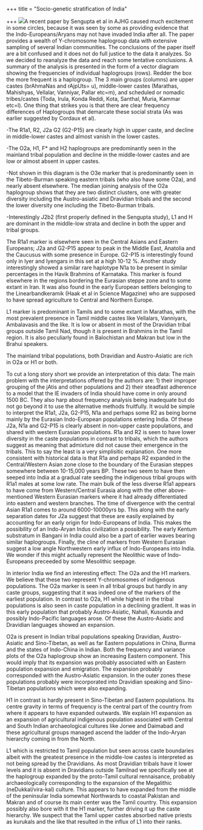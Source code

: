 +++
title = "Socio-genetic stratification of India"

+++
[![](https://i1.wp.com/photos1.blogger.com/blogger/2010/410/320/caste.jpg)](http://photos1.blogger.com/blogger/2010/410/1600/caste.png)A
recent paper by Sengupta et al in AJHG caused much excitement in some
circles, because it was seen by some as providing evidence that the
Indo-Europeans/Aryans may not have invaded India after all. The paper
provides a wealth of Y-chromosome haplogroup data with extensive
sampling of several Indian communities. The conclusions of the paper
itself are a bit confused and it does not do full justice to the data it
analyzes. So we decided to reanalyze the data and reach some tentative
conclusions. A summary of the analysis is presented in the form of a
vector diagram showing the frequencies of individual haplogroups (rows).
Redder the box the more frequent is a haplogroup. The 3 main groups
(columns) are upper castes (brAhmaNas and rAjpUts= u), middle-lower
castes (Marathas, Mahishyas, Vellalar, Vanniyar, Pallar etc=m), and
scheduled or nomadic tribes/castes (Toda, Irula, Konda Reddi, Kota,
Santhal, Muria, Kammar etc=l). One thing that strikes you is that there
are clear frequency differences of Haplogroups that demarcate these
social strata (As was earlier suggested by Cordaux et al).

\-The R1a1, R2, J2a G2 (G2-P15) are clearly high in upper caste, and
decline in middle-lower castes and almost vanish in the lower castes.

\-The O2a, H1, F\* and H2 haplogroups are predominantly seen in the
mainland tribal population and decline in the middle-lower castes and
are low or almost absent in upper castes.

\-Not shown in this diagram is the O3e marker that is predominantly seen
in the Tibeto-Burman speaking eastern tribals (who also have some O2a),
and nearly absent elsewhere. The median joining analysis of the O2a
haplogroup shows that they are two distinct clusters, one with greater
diversity including the Austro-asiatic and Dravidian tribals and the
second the lower diversity one including the Tibeto-Burman tribals.

\-Interestingly J2b2 (first properly defined in the Sengupta study), L1
and H are dominant in the middle-low strata and decline in both the
upper and tribal groups.

The R1a1 marker is elsewhere seen in the Central Asians and Eastern
Europeans; J2a and G2-P15 appear to peak in the Middle East, Anatolia
and the Caucusus with some presence in Europe. G2-P15 is interestingly
found only in Iyer and Iyengars in this set at a high 10-12 %. Another
study interestingly showed a similar rare haplotype N1a to be present in
similar percentages in the Havik Brahmins of Karnataka. This marker is
found elsewhere in the regions bordering the Eurasian steppe zone and to
some extant in Iran. It was also found in the early European settlers
belonging to the Linearbandkeramik (Haak et al in Science Magazine) who
are supposed to have spread agriculture to Central and Northern Europe.

L1 marker is predominant in Tamils and to some extant in Marathas, with
the most prevalent presence in Tamil middle castes like Vellalars,
Vanniyars, Ambalavasis and the like. It is low or absent in most of the
Dravidian tribal groups outside Tamil Nad, though it is present in
Brahmins in the Tamil region. It is also peculiarly found in Balochistan
and Makran but low in the Brahui speakers.

The mainland tribal populations, both Dravidian and Austro-Asiatic are
rich in O2a or H1 or both.

To cut a long story short we provide an interpretation of this data: The
main problem with the interpretations offered by the authors are: 1)
their improper grouping of the jAtis and other populations and 2) their
steadfast adherence to a model that the IE invaders of India should have
come in only around 1500 BC. They also harp about frequency analysis
being inadequate but do not go beyond it to use the alternative methods
fruitfully. It would be simple to interpret the R1a1, J2a, G2-P15, N1a
and perhaps some R2 as being borne mainly by the Eurasian Indo-European
populations entering India. Of these J2a, N1a and G2-P15 is clearly
absent in non-upper caste populations, and shared with western Eurasian
populations. R1a and R2 is seen to have lower diversity in the caste
populations in contrast to tribals, which the authors suggest as meaning
that admixture did not cause their emergence in the tribals. This to say
the least is a very simplisitic explanation. One more consistent with
historical data is that R1a and perhaps R2 expanded in the
Central/Western Asian zone close to the boundary of the Eurasian steppes
somewhere between 10-15,000 years BP. These two seem to have then seeped
into India at a gradual rate seeding the indigenous tribal groups with
R1a1 males at some low rate. The main bulk of the less diverse R1a1
appears to have come from Western/Central Eurasia along with the other
above-mentioned Western Eurasian markers where it had already
differentiated into eastern and western branches. The time of divergence
with the central Asian R1a1 comes to around 6000-10000yrs bp. This along
with the early separation dates for J2a suggest that these are easily
explained by accounting for an early origin for Indo-Europeans of India.
This makes the possibility of an Indo-Aryan Indus civilization a
possibility. The early Kentum substratum in Bangani in India could also
be a part of earlier waves bearing similar haplogroups. Finally, the
cline of markers from Western Eurasian suggest a low angle Northwestern
early influx of Indo-Europeans into India. We wonder if this might
actually represent the Neolithic wave of Indo-Europeans preceeded by
some Mesolithic seepage.

In interior India we find an interesting effect: The O2a and the H1
markers. We believe that these two represent Y-chromosomes of indigenous
populations. The O2a marker is seen in all tribal groups but hardly in
any caste groups, suggesting that it was indeed one of the markers of
the earliest population. In contrast to O2a, H1 while highest in the
tribal populations is also seen in caste population in a declining
gradient. It was in this early population that probably Austro-Asiatic,
Nahali, Kusunda and possibly Indo-Pacific languages arose. Of these the
Austro-Asiatic and Dravidian languages showed an expansion.

O2a is present in Indian tribal populations speaking Dravidian,
Austro-Asiatic and Sino-Tibetan, as well as far Eastern populations in
China, Burma and the states of Indo-China in Indian. Both the frequency
and variance plots of the O2a haplogroup show an increasing Eastern
component. This would imply that its expansion was probably associated
with an Eastern population expansion and emigration. The expansion
probably corresponded with the Austro-Asiatic expansion. In the outer
zones these populations probably were incorporated into Dravidian
speaking and Sino-Tibetan populations which were also expanding.

H1 in contrast is hardly present in Sino-Tibetan and Eastern
populations. Its centre gravity in terms of frequency is the central
part of the country from where it appears to have expanded outwards. We
explain H1 expansion as an expansion of agricultural indigenous
population associated with Central and South Indian archaeological
cultures like Jorwe and Daimabad and these agricultural groups managed
ascend the ladder of the Indo-Aryan hierarchy coming in from the North.

L1 which is restricted to Tamil population but seen across caste
boundaries albeit with the greatest presence in the middle-low castes is
interpreted as not being spread by the Dravidians. As most Dravidian
tribals have it lower levels and it is absent in Dravidians outside
Tamilnad we specifically see at the haplogroup expanded by the
proto-Tamil cultural rennaisance, probably archaeologically
corresponding to the expansion of the Megalithic (neDukkal/vira-kal)
culture. This appears to have expanded from the middle of the peninsular
India somewhat Northwards to coastal Pakistan and Makran and of course
its main center was the Tamil country. This expansion possibly also bore
with it the H1 marker, further driving it up the caste hierarchy. We
suspect that the Tamil upper castes absorbed native priests as kurukals
and the like that resulted in the influx of L1 into their ranks.
